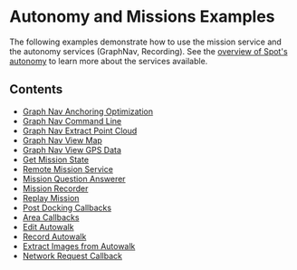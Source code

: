 <!--
Copyright (c) 2023 Boston Dynamics, Inc.  All rights reserved.

Downloading, reproducing, distributing or otherwise using the SDK Software
is subject to the terms and conditions of the Boston Dynamics Software
Development Kit License (20191101-BDSDK-SL).
-->

# Autonomy and Missions Examples

The following examples demonstrate how to use the mission service and the autonomy services (GraphNav, Recording). See the [overview of Spot's autonomy](../../../docs/concepts/autonomy/README.md) to learn more about the services available.

## Contents

- [Graph Nav Anchoring Optimization](../graph_nav_anchoring_optimization/README.md)
- [Graph Nav Command Line](../graph_nav_command_line/README.md)
- [Graph Nav Extract Point Cloud](../graph_nav_extract_point_cloud/README.md)
- [Graph Nav View Map](../graph_nav_view_map/README.md)
- [Graph Nav View GPS Data](../graph_nav_view_gps/README.md)
- [Get Mission State](../get_mission_state/README.md)
- [Remote Mission Service](../remote_mission_service/README.md)
- [Mission Question Answerer](../mission_question_answerer/README.md)
- [Mission Recorder](../mission_recorder/README.md)
- [Replay Mission](../replay_mission/README.md)
- [Post Docking Callbacks](../post_docking_callbacks/README.md)
- [Area Callbacks](../area_callback/README.md)
- [Edit Autowalk](../edit_autowalk/README.md)
- [Record Autowalk](../record_autowalk/README.md)
- [Extract Images from Autowalk](../extract_images_from_walk/README.md)
- [Network Request Callback](../network_request_callback/README.md)
